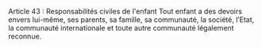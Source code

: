 Article 43 : Responsabilités civiles de l'enfant
Tout enfant a des devoirs envers lui-même, ses parents, sa famille, sa communauté, la société, l’Etat, la communauté internationale et toute autre communauté légalement reconnue.
